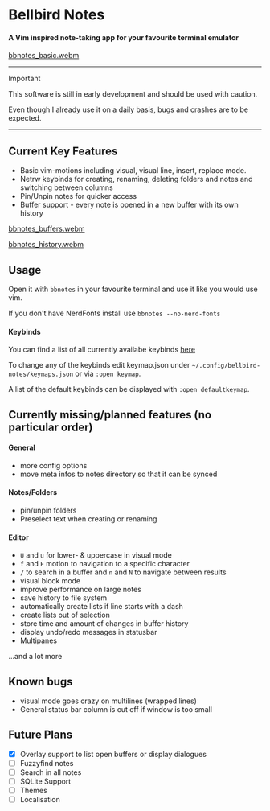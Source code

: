 
# Bellbird Notes

#### A Vim inspired note-taking app for your favourite terminal emulator


[bbnotes_basic.webm](https://github.com/user-attachments/assets/33dabdb5-34cd-45da-96b4-676ed7f48898)


---
> [!IMPORTANT]
> This software is still in early development and should be used with caution.
>
> Even though I already use it on a daily basis, bugs and crashes are to be expected.
---

## Current Key Features

* Basic vim-motions including visual, visual line, insert, replace mode.
* Netrw keybinds for creating, renaming, deleting folders and notes and switching between columns
* Pin/Unpin notes for quicker access
* Buffer support - every note is opened in a new buffer with its own history

[bbnotes_buffers.webm](https://github.com/user-attachments/assets/aa74d6fd-9891-4545-b175-1a0ee326b35d)

[bbnotes_history.webm](https://github.com/user-attachments/assets/b1c0790f-7d67-4080-9c49-7c67021b183a)

## Usage

Open it with `bbnotes` in your favourite terminal and use it like you would use vim.

If you don't have NerdFonts install use `bbnotes --no-nerd-fonts`

#### Keybinds

You can find a list of all currently availabe keybinds [here](docs/keybindings.md)

To change any of the keybinds edit keymap.json under `~/.config/bellbird-notes/keymaps.json` or via `:open keymap`.

A list of the default keybinds can be displayed with `:open defaultkeymap`.


## Currently missing/planned features (no particular order)

#### General

* more config options
* move meta infos to notes directory so that it can be synced

#### Notes/Folders

* pin/unpin folders
* Preselect text when creating or renaming

#### Editor

* `U` and `u` for lower- & uppercase in visual mode
* `f` and `F` motion to navigation to a specific character
* `/` to search in a buffer and `n` and `N` to navigate between results
* visual block mode
* improve performance on large notes
* save history to file system
* automatically create lists if line starts with a dash
* create lists out of selection
* store time and amount of changes in buffer history
* display undo/redo messages in statusbar
* Multipanes

...and a lot more

## Known bugs

* visual mode goes crazy on multilines (wrapped lines)
* General status bar column is cut off if window is too small

## Future Plans

- [x] Overlay support to list open buffers or display dialogues
- [ ] Fuzzyfind notes
- [ ] Search in all notes
- [ ] SQLite Support
- [ ] Themes
- [ ] Localisation
